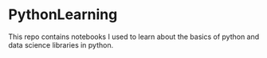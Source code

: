 # PythonLearning
This repo contains notebooks I used to learn about the basics of python and data science libraries in python. 

